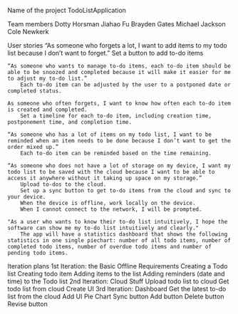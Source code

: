 Name of the project
    TodoListApplication
    
Team members
    Dotty Horsman
    Jiahao Fu
    Brayden Gates
    Michael Jackson 
    Cole Newkerk
    
User stories
    “As someone who forgets a lot, I want to add items to my todo list because I don’t want to forget.”	
        Set a button to add to-do items
    
    “As someone who wants to manage to-do items, each to-do item should be able to be snoozed and completed because it will make it easier for me to adjust my to-do list.”
        Each to-do item can be adjusted by the user to a postponed date or completed status.
    
    As someone who often forgets, I want to know how often each to-do item is created and completed. 
        Set a timeline for each to-do item, including creation time, postponement time, and completion time.
    
    “As someone who has a lot of items on my todo list, I want to be reminded when an item needs to be done because I don’t want to get the order mixed up.”
        Each to-do item can be reminded based on the time remaining.
    
    “As someone who does not have a lot of storage on my device, I want my todo list to be saved with the cloud because I want to be able to access it anywhere without it taking up space on my storage.”
        Upload to-dos to the cloud.
        Set up a sync button to get to-do items from the cloud and sync to your device.
        When the device is offline, work locally on the device.
        When I cannot connect to the network, I will be prompted.
    
    "As a user who wants to know their to-do list intuitively, I hope the software can show me my to-do list intuitively and clearly."
        The app will have a statistics dashboard that shows the following statistics in one single piechart: number of all todo items, number of completed todo items, number of overdue todo items and number of pending todo items.

Iteration plans
    1st Iteration: the Basic Offline Requirements 
        Creating a Todo list
        Creating todo item
        Adding items to the list
        Adding reminders (date and time) to the Todo list
    2nd Iteration: Cloud Stuff
        Upload todo list to cloud
        Get todo list from cloud
        Create UI 
    3rd Iteration: Dashboard
        Get the latest to-do list from the cloud
        Add UI
        Pie Chart
        Sync button
        Add button
        Delete button
        Revise button
